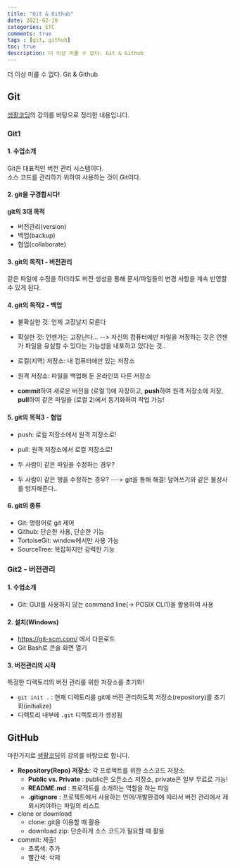 ```yaml
---
title: "Git & Github"
date: 2021-02-10
categories: ETC
comments: true
tags : [git, github]
toc: true
description: 더 이상 미룰 수 없다. Git & Github  
---
```

더 이상 미룰 수 없다. Git & Github   

## Git
[생활코딩](https://opentutorials.org/module/3733)의 강의를 바탕으로 정리한 내용입니다.      

### Git1
#### 1. 수업소개
Git은 대표적인 버전 관리 시스템이다.   
소스 코드를 관리하기 위하여 사용하는 것이 Git이다. 

#### 2. git을 구경합시다!
**git의 3대 목적**
* 버전관리(version)
* 백업(backup)
* 협업(collaborate)

#### 3. git의 목적1 - 버전관리
같은 파일에 수정을 하더라도 버전 생성을 통해 문서/파일들의 변경 사항을 계속 반영할 수 있게 된다. 

#### 4. git의 목적2 - 백업
* 불확실한 것: 언제 고장날지 모른다
* 확실한 것: 언젠가는 고장난다...
--> 자신의 컴퓨터에만 파일을 저장하는 것은 언젠가 파일을 유실할 수 있다는 가능성을 내포하고 있다는 것..

* 로컬(지역) 저장소: 내 컴퓨터에만 있는 저장소
* 원격 저장소: 파일을 백업해 둔 온라인의 다른 저장소
* **commit**하여 새로운 버전을 (로컬 1)에 저장하고, **push**하여 원격 저장소에 저장, **pull**하여 같은 파일을 (로컬 2)에서 동기화하여 작업 가능!

#### 5. git의 목적3 - 협업
* push: 로컬 저장소에서 원격 저장소로!
* pull: 원격 저장소에서 로컬 저장소로!

* 두 사람이 같은 파일을 수정하는 경우?
* 두 사람이 같은 행을 수정하는 경우?
---> git을 통해 해결! 덮어쓰기와 같은 불상사를 방지해준다..

#### 6. git의 종류
* Git: 명령어로 git 제어
* Github: 단순한 사용, 단순한 기능 
* TortoiseGit: window에서만 사용 가능
* SourceTree: 복잡하지만 강력한 기능

### Git2 - 버전관리
#### 1. 수업소개
* Git: GUI를 사용하지 않는 command line(-> POSIX CLI1)을 활용하여 사용

#### 2. 설치(Windows)
* <https://git-scm.com/> 에서 다운로드
* Git Bash로 콘솔 화면 열기

#### 3. 버전관리의 시작
특정한 디렉토리의 버전 관리를 위한 저장소를 초기화!
* `git init .` : 현재 디렉토리를 git에 버전 관리하도록 저장소(repository)를 초기화(initialize)
 * 디렉토리 내부에 `.git` 디렉토리가 생성됨


## GitHub
마찬가지로 [생활코딩](https://opentutorials.org/module/4636)의 강의를 바탕으로 합니다.
* **Repository(Repo) 저장소**: 각 프로젝트를 위한 소스코드 저장소
  * **Public vs. Private** : public은 오픈소스 저장소, private은 일부 무료로 가능!
  * **README.md** : 프로젝트를 소개하는 역할을 하는 파일
  * **.gitignore** : 프로젝트에서 사용하는 언어/개발환경에 따라서 버전 관리에서 제외시켜야하는 파일의 리스트
* clone or download
  * clone: git을 이용할 때 활용
  * download zip: 단순하게 소스 코드가 필요할 때 활용
* commit: 제출!
  * 초록색: 추가
  * 빨간색: 삭제
